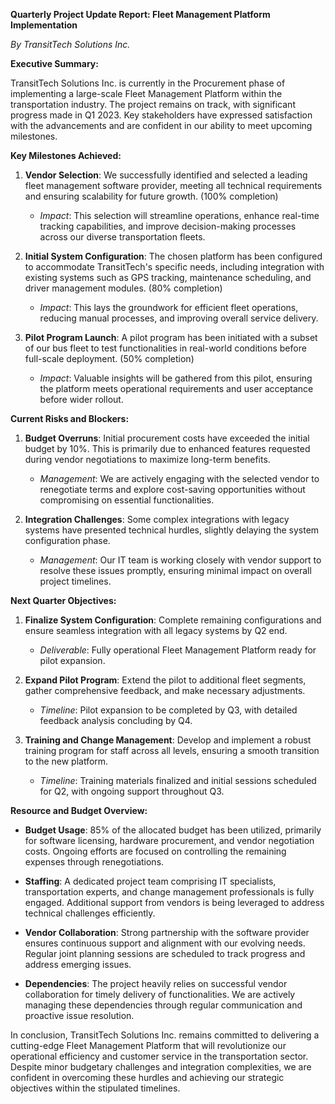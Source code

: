 **Quarterly Project Update Report: Fleet Management Platform Implementation**

*By TransitTech Solutions Inc.*

**Executive Summary:**

TransitTech Solutions Inc. is currently in the Procurement phase of implementing a large-scale Fleet Management Platform within the transportation industry. The project remains on track, with significant progress made in Q1 2023. Key stakeholders have expressed satisfaction with the advancements and are confident in our ability to meet upcoming milestones.

**Key Milestones Achieved:**

1. **Vendor Selection**: We successfully identified and selected a leading fleet management software provider, meeting all technical requirements and ensuring scalability for future growth. (100% completion)
   - *Impact*: This selection will streamline operations, enhance real-time tracking capabilities, and improve decision-making processes across our diverse transportation fleets.

2. **Initial System Configuration**: The chosen platform has been configured to accommodate TransitTech's specific needs, including integration with existing systems such as GPS tracking, maintenance scheduling, and driver management modules. (80% completion)
   - *Impact*: This lays the groundwork for efficient fleet operations, reducing manual processes, and improving overall service delivery.

3. **Pilot Program Launch**: A pilot program has been initiated with a subset of our bus fleet to test functionalities in real-world conditions before full-scale deployment. (50% completion)
   - *Impact*: Valuable insights will be gathered from this pilot, ensuring the platform meets operational requirements and user acceptance before wider rollout.

**Current Risks and Blockers:**

1. **Budget Overruns**: Initial procurement costs have exceeded the initial budget by 10%. This is primarily due to enhanced features requested during vendor negotiations to maximize long-term benefits.
   - *Management*: We are actively engaging with the selected vendor to renegotiate terms and explore cost-saving opportunities without compromising on essential functionalities.

2. **Integration Challenges**: Some complex integrations with legacy systems have presented technical hurdles, slightly delaying the system configuration phase.
   - *Management*: Our IT team is working closely with vendor support to resolve these issues promptly, ensuring minimal impact on overall project timelines.

**Next Quarter Objectives:**

1. **Finalize System Configuration**: Complete remaining configurations and ensure seamless integration with all legacy systems by Q2 end.
   - *Deliverable*: Fully operational Fleet Management Platform ready for pilot expansion.

2. **Expand Pilot Program**: Extend the pilot to additional fleet segments, gather comprehensive feedback, and make necessary adjustments.
   - *Timeline*: Pilot expansion to be completed by Q3, with detailed feedback analysis concluding by Q4.

3. **Training and Change Management**: Develop and implement a robust training program for staff across all levels, ensuring a smooth transition to the new platform.
   - *Timeline*: Training materials finalized and initial sessions scheduled for Q2, with ongoing support throughout Q3.

**Resource and Budget Overview:**

- **Budget Usage**: 85% of the allocated budget has been utilized, primarily for software licensing, hardware procurement, and vendor negotiation costs. Ongoing efforts are focused on controlling the remaining expenses through renegotiations.
  
- **Staffing**: A dedicated project team comprising IT specialists, transportation experts, and change management professionals is fully engaged. Additional support from vendors is being leveraged to address technical challenges efficiently.

- **Vendor Collaboration**: Strong partnership with the software provider ensures continuous support and alignment with our evolving needs. Regular joint planning sessions are scheduled to track progress and address emerging issues.

- **Dependencies**: The project heavily relies on successful vendor collaboration for timely delivery of functionalities. We are actively managing these dependencies through regular communication and proactive issue resolution.

In conclusion, TransitTech Solutions Inc. remains committed to delivering a cutting-edge Fleet Management Platform that will revolutionize our operational efficiency and customer service in the transportation sector. Despite minor budgetary challenges and integration complexities, we are confident in overcoming these hurdles and achieving our strategic objectives within the stipulated timelines.